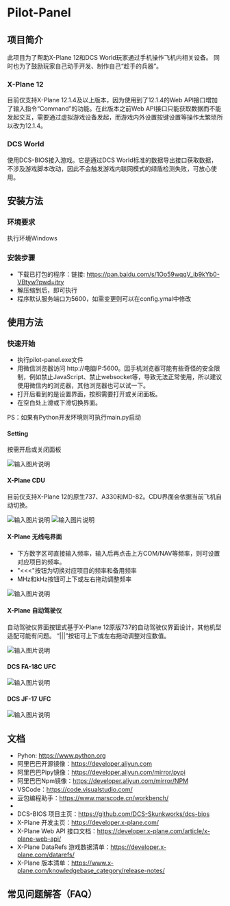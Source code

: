 # Pilot-Panel

## 项目简介

此项目为了帮助X-Plane 12和DCS World玩家通过手机操作飞机内相关设备。
同时也为了鼓励玩家自己动手开发、制作自己“趁手的兵器”。

### X-Plane 12

目前仅支持X-Plane 12.1.4及以上版本，因为使用到了12.1.4的Web API接口增加了输入指令“Command”的功能。在此版本之前Web API接口只能获取数据而不能发起交互，需要通过虚拟游戏设备发起，而游戏内外设置按键设置等操作太繁琐所以改为12.1.4。

### DCS World

使用DCS-BIOS接入游戏。它是通过DCS World标准的数据导出接口获取数据，不涉及游戏脚本改动，因此不会触发游戏内联网模式的绿盾检测失败，可放心使用。

## 安装方法

### 环境要求

执行环境Windows

### 安装步骤

* 下载已打包的程序：链接: <https://pan.baidu.com/s/1Oo59wqqV_ib9kYb0-VBtyw?pwd=itry>
* 解压缩到后，即可执行
* 程序默认服务端口为5600，如需变更则可以在config.ymal中修改

## 使用方法

### 快速开始

* 执行pilot-panel.exe文件
* 用微信浏览器访问 http\://电脑IP:5600。因手机浏览器可能有些奇怪的安全限制，例如禁止JavaScript、禁止websocket等，导致无法正常使用，所以建议使用微信内的浏览器，其他浏览器也可以试一下。
* 打开后看到的是设置界面，按照需要打开或关闭面板。
* 在空白处上滑或下滑切换界面。

PS：如果有Python开发环境则可执行main.py启动

#### Setting

按需开启或关闭面板

![输入图片说明](resource/setting.jpg)

#### X-Plane CDU

目前仅支持X-Plane 12的原生737、A330和MD-82。CDU界面会依据当前飞机自动切换。

![输入图片说明](resource/xp-cud-737.png)
![输入图片说明](resource/xp-cud-330.png)

#### X-Plane 无线电界面

* 下方数字区可直接输入频率，输入后再点击上方COM/NAV等频率，则可设置对应项目的频率。
* "<<<"按钮为切换对应项目的频率和备用频率
* MHz和kHz按钮可上下或左右拖动调整频率

![输入图片说明](resource/xp-radio.jpg)

#### X-Plane 自动驾驶仪

自动驾驶仪界面按钮式基于X-Plane 12原版737的自动驾驶仪界面设计，其他机型适配可能有问题。
“|||”按钮可上下或左右拖动调整对应数值。

![输入图片说明](resource/xp-auto.jpg)

#### DCS FA-18C UFC

![输入图片说明](resource/dcs-f18.jpg)

#### DCS JF-17 UFC

![输入图片说明](resource/dcs-jf17.jpg)

## 文档

* Pyhon: <https://www.python.org>
* 阿里巴巴开源镜像：<https://developer.aliyun.com>
* 阿里巴巴Pipy镜像：<https://developer.aliyun.com/mirror/pypi>
* 阿里巴巴Npm镜像：<https://developer.aliyun.com/mirror/NPM>
* VSCode：<https://code.visualstudio.com/>
* 豆包编程助手：<https://www.marscode.cn/workbench/>
*
* DCS-BIOS 项目主页：<https://github.com/DCS-Skunkworks/dcs-bios>
* X-Plane 开发主页：<https://developer.x-plane.com/>
* X-Plane Web API 接口文档：<https://developer.x-plane.com/article/x-plane-web-api/>
* X-Plane DataRefs 游戏数据清单：<https://developer.x-plane.com/datarefs/>
* X-Plane 版本清单：<https://www.x-plane.com/knowledgebase_category/release-notes/>

## 常见问题解答（FAQ）


